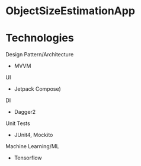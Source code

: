 # ObjectSizeEstimationApp

# Technologies
Design Pattern/Architecture
- MVVM

UI
- Jetpack Compose)

DI
- Dagger2

Unit Tests
- JUnit4, Mockito

Machine Learning/ML
- Tensorflow
